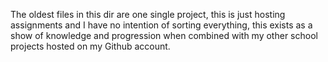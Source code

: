 The oldest files in this dir are one single project, this is just hosting assignments and I have no intention of sorting everything, this exists as a show of knowledge and progression when combined with my other school projects hosted on my Github account.
